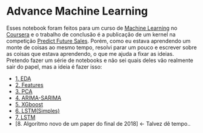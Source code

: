 # Advance Machine Learning

   Esses notebook foram feitos para um curso de [Machine Learning][adv] no [Coursera][coursera]
e o trabalho de conclusão é a publicação de um kernel na competição [Predict Future Sales][comp].
Porém, como eu estava aprendendo um monte de coisas ao mesmo tempo, resolvi parar um pouco e escrever
sobre as coisas que estava aprendendo, o que me ajuda a fixar as ideias. Pretendo fazer um série
de notebooks e não sei quais deles vão realmente sair do papel, mas a ideia é fazer isso:
    
 - [1. EDA](1.%20EDA.ipynb)
 - [2. Features](2.%20Criando%20as%20features.ipynb)
 - [3. PCA](3.%20PCA.ipynb)
 - [4. ARIMA-SARIMA](4.%20ARIMA%20-%20SARIMA.ipynb)
 - [5. XGboost](5.%20XGboost.ipynb)
 - [6. LSTM(Simples)](6.%20LSTM%20(Simples).ipynb)
 - [7. LSTM](7.%20LSTM%20(Features).ipynb)
 - [8. Algoritmo novo de um paper do final de 2018] <- Talvez dê tempo..

[adv]: https://www.coursera.org/specializations/aml
[coursera]: https://www.coursera.org/
[comp]: https://www.kaggle.com/c/competitive-data-science-predict-future-sales#evaluation